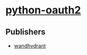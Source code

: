# [python-oauth2](https://pypi.org/project/python-oauth2)



## Publishers
- [wandhydrant](https://pypi.org/user/wandhydrant)


